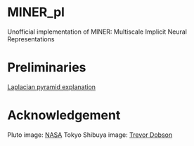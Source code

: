# MINER_pl
Unofficial implementation of MINER: Multiscale Implicit Neural Representations

# Preliminaries
[Laplacian pyramid explanation](https://paperswithcode.com/method/laplacian-pyramid)

# Acknowledgement

Pluto image: [NASA](https://solarsystem.nasa.gov/resources/933/true-colors-of-pluto/?category=planets/dwarf-planets_pluto)
Tokyo Shibuya image: [Trevor Dobson](https://www.flickr.com/photos/trevor_dobson_inefekt69/29314390837)